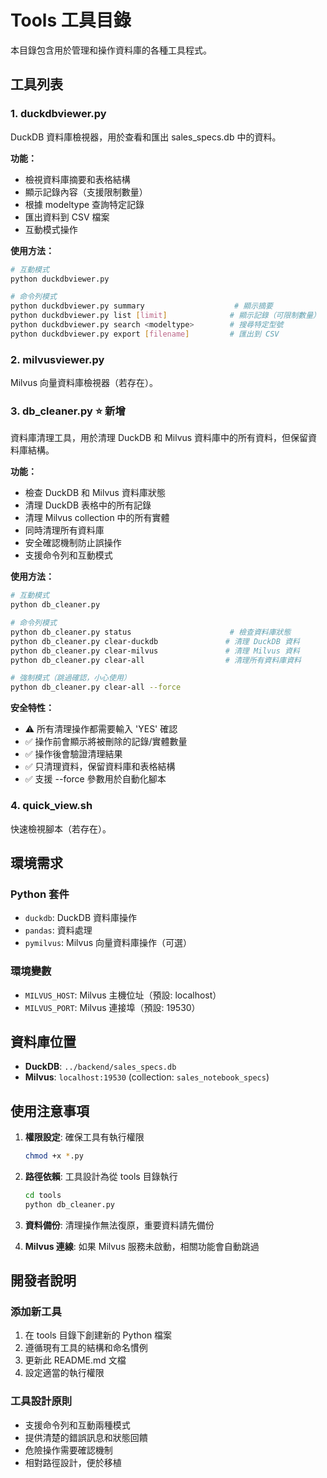 # Tools 工具目錄

本目錄包含用於管理和操作資料庫的各種工具程式。

## 工具列表

### 1. duckdbviewer.py
DuckDB 資料庫檢視器，用於查看和匯出 sales_specs.db 中的資料。

**功能：**
- 檢視資料庫摘要和表格結構
- 顯示記錄內容（支援限制數量）
- 根據 modeltype 查詢特定記錄
- 匯出資料到 CSV 檔案
- 互動模式操作

**使用方法：**
```bash
# 互動模式
python duckdbviewer.py

# 命令列模式
python duckdbviewer.py summary                    # 顯示摘要
python duckdbviewer.py list [limit]              # 顯示記錄（可限制數量）
python duckdbviewer.py search <modeltype>        # 搜尋特定型號
python duckdbviewer.py export [filename]         # 匯出到 CSV
```

### 2. milvusviewer.py
Milvus 向量資料庫檢視器（若存在）。

### 3. db_cleaner.py ⭐ 新增
資料庫清理工具，用於清理 DuckDB 和 Milvus 資料庫中的所有資料，但保留資料庫結構。

**功能：**
- 檢查 DuckDB 和 Milvus 資料庫狀態
- 清理 DuckDB 表格中的所有記錄
- 清理 Milvus collection 中的所有實體
- 同時清理所有資料庫
- 安全確認機制防止誤操作
- 支援命令列和互動模式

**使用方法：**
```bash
# 互動模式
python db_cleaner.py

# 命令列模式
python db_cleaner.py status                      # 檢查資料庫狀態
python db_cleaner.py clear-duckdb               # 清理 DuckDB 資料
python db_cleaner.py clear-milvus               # 清理 Milvus 資料
python db_cleaner.py clear-all                  # 清理所有資料庫資料

# 強制模式（跳過確認，小心使用）
python db_cleaner.py clear-all --force
```

**安全特性：**
- ⚠️ 所有清理操作都需要輸入 'YES' 確認
- ✅ 操作前會顯示將被刪除的記錄/實體數量
- ✅ 操作後會驗證清理結果
- ✅ 只清理資料，保留資料庫和表格結構
- ✅ 支援 --force 參數用於自動化腳本

### 4. quick_view.sh
快速檢視腳本（若存在）。

## 環境需求

### Python 套件
- `duckdb`: DuckDB 資料庫操作
- `pandas`: 資料處理
- `pymilvus`: Milvus 向量資料庫操作（可選）

### 環境變數
- `MILVUS_HOST`: Milvus 主機位址（預設: localhost）
- `MILVUS_PORT`: Milvus 連接埠（預設: 19530）

## 資料庫位置

- **DuckDB**: `../backend/sales_specs.db`
- **Milvus**: `localhost:19530` (collection: `sales_notebook_specs`)

## 使用注意事項

1. **權限設定**: 確保工具有執行權限
   ```bash
   chmod +x *.py
   ```

2. **路徑依賴**: 工具設計為從 tools 目錄執行
   ```bash
   cd tools
   python db_cleaner.py
   ```

3. **資料備份**: 清理操作無法復原，重要資料請先備份

4. **Milvus 連線**: 如果 Milvus 服務未啟動，相關功能會自動跳過

## 開發者說明

### 添加新工具
1. 在 tools 目錄下創建新的 Python 檔案
2. 遵循現有工具的結構和命名慣例
3. 更新此 README.md 文檔
4. 設定適當的執行權限

### 工具設計原則
- 支援命令列和互動兩種模式
- 提供清楚的錯誤訊息和狀態回饋
- 危險操作需要確認機制
- 相對路徑設計，便於移植